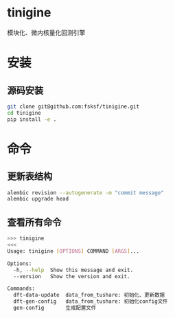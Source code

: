 # tinigine

模块化、微内核量化回测引擎

# 安装

## 源码安装
```bash
git clone git@github.com:fsksf/tinigine.git
cd tinigine
pip install -e .
```

# 命令

## 更新表结构
```bash
alembic revision --autogenerate -m "commit message"
alembic upgrade head
```

## 查看所有命令
```bash
>>> tinigine
<<<  
Usage: tinigine [OPTIONS] COMMAND [ARGS]...

Options:
  -h, --help  Show this message and exit.
  --version   Show the version and exit.

Commands:
  dft-data-update  data_from_tushare: 初始化、更新数据
  dft-gen-config   data_from_tushare: 初始化config文件
  gen-config       生成配置文件

```
